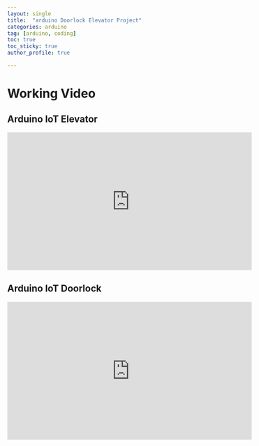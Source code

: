 ```yaml
---
layout: single
title:  "arduino Doorlock Elevator Project"
categories: arduino
tag: [arduino, coding]
toc: true
toc_sticky: true
author_profile: true

---
```


# Working Video

## Arduino IoT Elevator
<iframe width="560" height="315" src="https:///www.youtube.com/embed/t-5PZVGGGE0" title="YouTube video player" frameborder="0" allow="accelerometer; autoplay; clipboard-write; encrypted-media; gyroscope; picture-in-picture" allowfullscreen></iframe>

## Arduino IoT Doorlock
<iframe width="560" height="315" src="https:///www.youtube.com/embed/CkoGc2boxuY" title="YouTube video player" frameborder="0" allow="accelerometer; autoplay; clipboard-write; encrypted-media; gyroscope; picture-in-picture" allowfullscreen></iframe>
